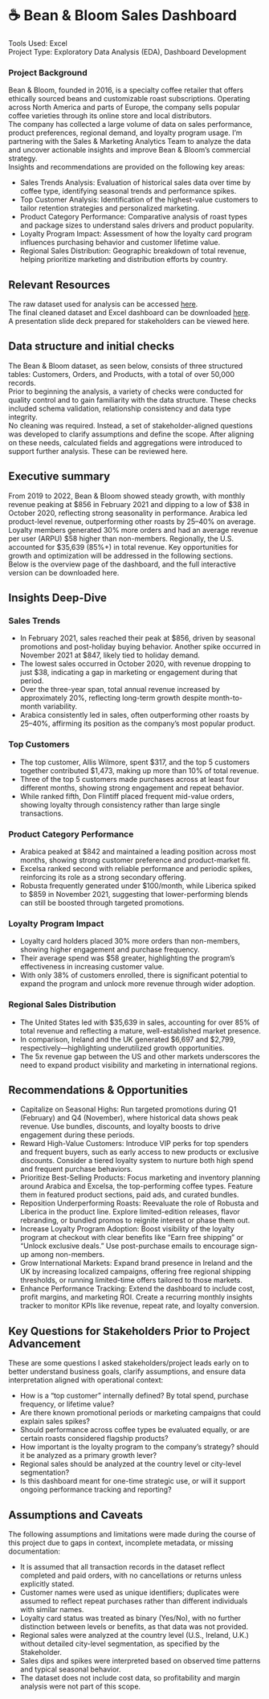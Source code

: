 # ☕ Bean & Bloom Sales Dashboard

Tools Used: Excel <br>
Project Type: Exploratory Data Analysis (EDA), Dashboard Development

### Project Background
Bean & Bloom, founded in 2016, is a specialty coffee retailer that offers ethically sourced beans and customizable roast subscriptions. Operating across North America and parts of Europe, the company sells popular coffee varieties through its online store and local distributors. <br>
The company has collected a large volume of data on sales performance, product preferences, regional demand, and loyalty program usage. I’m partnering with the Sales & Marketing Analytics Team to analyze the data and uncover actionable insights and improve Bean & Bloom’s commercial strategy. <br>
Insights and recommendations are provided on the following key areas:
- Sales Trends Analysis: Evaluation of historical sales data over time by coffee type, identifying seasonal trends and performance spikes.
- Top Customer Analysis: Identification of the highest-value customers to tailor retention strategies and personalized marketing.
- Product Category Performance: Comparative analysis of roast types and package sizes to understand sales drivers and product popularity.
- Loyalty Program Impact: Assessment of how the loyalty card program influences purchasing behavior and customer lifetime value.
- Regional Sales Distribution: Geographic breakdown of total revenue, helping prioritize marketing and distribution efforts by country.

## Relevant Resources
The raw dataset used for analysis can be accessed [here](https://github.com/DanielaRubianoB/bean-bloom-sales-dashboard/blob/main/Raw_coffeeOrdersData.xlsx). <br>
The final cleaned dataset and Excel dashboard can be downloaded [here](https://github.com/DanielaRubianoB/bean-bloom-sales-dashboard/blob/main/BeanBloom_Dashboard.xlsx). <br>
A presentation slide deck prepared for stakeholders can be viewed here. <br>

## Data structure and initial checks
The Bean & Bloom dataset, as seen below, consists of three structured tables: Customers, Orders, and Products, with a total of over 50,000 records. <br>
Prior to beginning the analysis, a variety of checks were conducted for quality control and to gain familiarity with the data structure. These checks included schema validation, relationship consistency and data type integrity. <br>
No cleaning was required. Instead, a set of stakeholder-aligned questions was developed to clarify assumptions and define the scope. After aligning on these needs, calculated fields and aggregations were introduced to support further analysis. These can be reviewed here.

## Executive summary
From 2019 to 2022, Bean & Bloom showed steady growth, with monthly revenue peaking at $856 in February 2021 and dipping to a low of $38 in October 2020, reflecting strong seasonality in performance. Arabica led product-level revenue, outperforming other roasts by 25–40% on average. Loyalty members generated 30% more orders and had an average revenue per user (ARPU) $58 higher than non-members. Regionally, the U.S. accounted for $35,639 (85%+) in total revenue. Key opportunities for growth and optimization will be addressed in the following sections. <br> 
Below is the overview page of the dashboard, and the full interactive version can be downloaded here.

## Insights Deep-Dive 
### Sales Trends
- In February 2021, sales reached their peak at $856, driven by seasonal promotions and post-holiday buying behavior. Another spike occurred in November 2021 at $847, likely tied to holiday demand.
- The lowest sales occurred in October 2020, with revenue dropping to just $38, indicating a gap in marketing or engagement during that period.
- Over the three-year span, total annual revenue increased by approximately 20%, reflecting long-term growth despite month-to-month variability.
- Arabica consistently led in sales, often outperforming other roasts by 25–40%, affirming its position as the company’s most popular product.
### Top Customers
- The top customer, Allis Wilmore, spent $317, and the top 5 customers together contributed $1,473, making up more than 10% of total revenue.
- Three of the top 5 customers made purchases across at least four different months, showing strong engagement and repeat behavior.
- While ranked fifth, Don Flintiff placed frequent mid-value orders, showing loyalty through consistency rather than large single transactions.
### Product Category Performance
- Arabica peaked at $842 and maintained a leading position across most months, showing strong customer preference and product-market fit.
- Excelsa ranked second with reliable performance and periodic spikes, reinforcing its role as a strong secondary offering.
- Robusta frequently generated under $100/month, while Liberica spiked to $859 in November 2021, suggesting that lower-performing blends can still be boosted through targeted promotions.
### Loyalty Program Impact
- Loyalty card holders placed 30% more orders than non-members, showing higher engagement and purchase frequency.
- Their average spend was $58 greater, highlighting the program’s effectiveness in increasing customer value.
- With only 38% of customers enrolled, there is significant potential to expand the program and unlock more revenue through wider adoption.
### Regional Sales Distribution
- The United States led with $35,639 in sales, accounting for over 85% of total revenue and reflecting a mature, well-established market presence.
- In comparison, Ireland and the UK generated $6,697 and $2,799, respectively—highlighting underutilized growth opportunities.
- The 5x revenue gap between the US and other markets underscores the need to expand product visibility and marketing in international regions.

## Recommendations & Opportunities
- Capitalize on Seasonal Highs: Run targeted promotions during Q1 (February) and Q4 (November), where historical data shows peak revenue. Use bundles, discounts, and loyalty boosts to drive engagement during these periods.
- Reward High-Value Customers: Introduce VIP perks for top spenders and frequent buyers, such as early access to new products or exclusive discounts. Consider a tiered loyalty system to nurture both high spend and frequent purchase behaviors.
- Prioritize Best-Selling Products: Focus marketing and inventory planning around Arabica and Excelsa, the top-performing coffee types. Feature them in featured product sections, paid ads, and curated bundles.
- Reposition Underperforming Roasts: Reevaluate the role of Robusta and Liberica in the product line. Explore limited-edition releases, flavor rebranding, or bundled promos to reignite interest or phase them out.
- Increase Loyalty Program Adoption: Boost visibility of the loyalty program at checkout with clear benefits like “Earn free shipping” or “Unlock exclusive deals.” Use post-purchase emails to encourage sign-up among non-members.
- Grow International Markets: Expand brand presence in Ireland and the UK by increasing localized campaigns, offering free regional shipping thresholds, or running limited-time offers tailored to those markets.
- Enhance Performance Tracking: Extend the dashboard to include cost, profit margins, and marketing ROI. Create a recurring monthly insights tracker to monitor KPIs like revenue, repeat rate, and loyalty conversion.

## Key Questions for Stakeholders Prior to Project Advancement
These are some questions I asked stakeholders/project leads early on to better understand business goals, clarify assumptions, and ensure data interpretation aligned with operational context:
- How is a “top customer” internally defined? By total spend, purchase frequency, or lifetime value?
- Are there known promotional periods or marketing campaigns that could explain sales spikes?
- Should performance across coffee types be evaluated equally, or are certain roasts considered flagship products?
- How important is the loyalty program to the company’s strategy? should it be analyzed as a primary growth lever?
- Regional sales should be analyzed at the country level or city-level segmentation?
- Is this dashboard meant for one-time strategic use, or will it support ongoing performance tracking and reporting?

## Assumptions and Caveats
The following assumptions and limitations were made during the course of this project due to gaps in context, incomplete metadata, or missing documentation:
- It is assumed that all transaction records in the dataset reflect completed and paid orders, with no cancellations or returns unless explicitly stated.
- Customer names were used as unique identifiers; duplicates were assumed to reflect repeat purchases rather than different individuals with similar names.
- Loyalty card status was treated as binary (Yes/No), with no further distinction between levels or benefits, as that data was not provided.
- Regional sales were analyzed at the country level (U.S., Ireland, U.K.) without detailed city-level segmentation, as specified by the Stakeholder.
- Sales dips and spikes were interpreted based on observed time patterns and typical seasonal behavior.
- The dataset does not include cost data, so profitability and margin analysis were not part of this scope.




